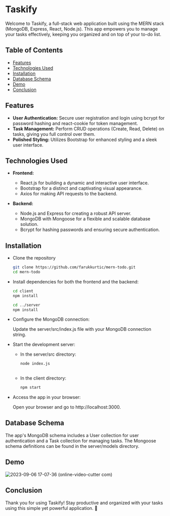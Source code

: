 # Taskify

Welcome to Taskify, a full-stack web application built using the MERN stack (MongoDB, Express, React, Node.js). This app empowers you to manage your tasks effectively, keeping you organized and on top of your to-do list.

## Table of Contents
- [Features](#features)
- [Technologies Used](#technologies-used)
- [Installation](#installation)
- [Database Schema](#database-schema)
- [Demo](#demo)
- [Conclusion](#conclusion)

## Features

- **User Authentication:** Secure user registration and login using bcrypt for password hashing and react-cookie for token management.
- **Task Management:** Perform CRUD operations (Create, Read, Delete) on tasks, giving you full control over them.
- **Polished Styling:** Utilizes Bootstrap for enhanced styling and a sleek user interface.

## Technologies Used

- **Frontend:**
  - React.js for building a dynamic and interactive user interface.
  - Bootstrap for a distinct and captivating visual appearance.
  - Axios for making API requests to the backend.

- **Backend:**
  - Node.js and Express for creating a robust API server.
  - MongoDB with Mongoose for a flexible and scalable database solution.
  - Bcrypt for hashing passwords and ensuring secure authentication.
 
## Installation

  - Clone the repository

      ```bash
     git clone https://github.com/farukkurtic/mern-todo.git
     cd mern-todo

  - Install dependencies for both the frontend and the backend:
 
      ```bash
      cd client
      npm install
      
      cd ../server
      npm install

  - Configure the MongoDB connection:

      Update the server/src/index.js file with your MongoDB connection string.

  - Start the development server:
 
      - In the server/src directory:

        ```bash
        node index.js
      
      - In the client directory:
        
        ```bash
        npm start

  - Access the app in your browser:
  
      Open your browser and go to http://localhost:3000.

 ## Database Schema

   The app's MongoDB schema includes a User collection for user authentication and a Task collection for managing tasks. The Mongoose schema definitions can be found in the server/models directory.

## Demo

![2023-09-06 17-07-36 (online-video-cutter com)](https://github.com/farukkurtic/Taskify/assets/34779712/56ba62de-53bd-4c51-9d86-25c718f3c34d)


## Conclusion

Thank you for using Taskify! Stay productive and organized with your tasks using this simple yet powerful application. 🚀


    
